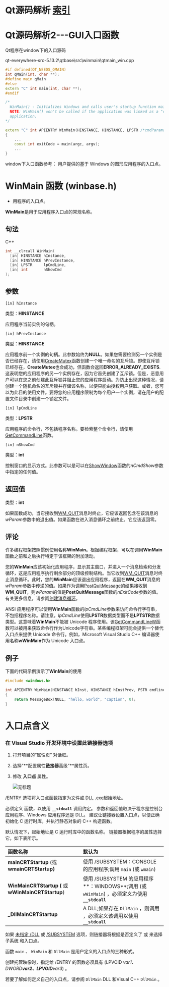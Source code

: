 # Qt源码解析 [索引](https://blog.csdn.net/xinqingwuji/article/details/118365888)

# Qt源码解析2---GUI入口函数

Qt程序在window下的入口源码

qt-everywhere-src-5.13.2\qtbase\src\winmain\qtmain_win.cpp

```C++
#if defined(QT_NEEDS_QMAIN)
int qMain(int, char **);
#define main qMain
#else
extern "C" int main(int, char **);
#endif

/*
  WinMain() - Initializes Windows and calls user's startup function main().
  NOTE: WinMain() won't be called if the application was linked as a "console"
  application.
*/

extern "C" int APIENTRY WinMain(HINSTANCE, HINSTANCE, LPSTR /*cmdParamarg*/, int /* cmdShow */)
{
	...
    const int exitCode = main(argc, argv);
	...
}
```



window下入口函数参考： 用户提供的基于 Windows 的图形应用程序的入口点。 

# WinMain 函数 (winbase.h)

- 用程序的入口点。

**WinMain**是用于应用程序入口点的常规名称。

## 句法

C++

```cpp
int __clrcall WinMain(
  [in] HINSTANCE hInstance,
  [in] HINSTANCE hPrevInstance,
  [in] LPSTR     lpCmdLine,
  [in] int       nShowCmd
);
```

## 参数

```
[in] hInstance
```

类型：**HINSTANCE**

应用程序当前实例的句柄。

```
[in] hPrevInstance
```

类型：**HINSTANCE**

应用程序前一个实例的句柄。此参数始终为**NULL**。如果您需要检测另一个实例是否已经存在，请使用[CreateMutex](https://docs.microsoft.com/en-us/windows/desktop/api/synchapi/nf-synchapi-createmutexa)函数创建一个唯一命名的互斥锁。即使互斥锁已经存在，**CreateMutex**也会成功，但函数会返回**ERROR_ALREADY_EXISTS**. 这表明您的应用程序的另一个实例存在，因为它首先创建了互斥锁。但是，恶意用户可以在您之前创建此互斥锁并阻止您的应用程序启动。为防止出现这种情况，请创建一个随机命名的互斥锁并存储该名称，以便只能由授权用户获取。或者，您可以为此目的使用文件。要将您的应用程序限制为每个用户一个实例，请在用户的配置文件目录中创建一个锁定文件。

```
[in] lpCmdLine
```

类型：**LPSTR**

应用程序的命令行，不包括程序名称。要检索整个命令行，请使用[GetCommandLine](https://docs.microsoft.com/en-us/windows/desktop/api/processenv/nf-processenv-getcommandlinea)函数。

```
[in] nShowCmd
```

类型：**int**

控制窗口的显示方式。此参数可以是可以在[ShowWindow](https://docs.microsoft.com/en-us/windows/desktop/api/winuser/nf-winuser-showwindow)函数的*nCmdShow*参数中指定的任何值。

## 返回值

类型：**int**

如果函数成功，当它接收到[WM_QUIT](https://docs.microsoft.com/en-us/windows/desktop/winmsg/wm-quit)消息时终止，它应该返回包含在该消息的*wParam*参数中的退出值。如果函数在进入消息循环之前终止，它应该返回零。

## 评论

许多编程框架按照惯例使用名称**WinMain**。根据编程框架，可以在调用**WinMain**函数之前和之后执行特定于该框架的附加活动。

您的**WinMain**应该初始化应用程序，显示其主窗口，并进入一个消息检索和分发循环，这是应用程序执行剩余部分的顶级控制结构。当它收到[WM_QUIT](https://docs.microsoft.com/en-us/windows/desktop/winmsg/wm-quit)消息时终止消息循环。此时，您的**WinMain**应该退出应用程序，返回在**WM_QUIT**消息的*wParam*参数中传递的值。如果作为调用[PostQuitMessage](https://docs.microsoft.com/en-us/windows/desktop/api/winuser/nf-winuser-postquitmessage)的结果接收到**WM_QUIT**，则*wParam*的值是**PostQuitMessage**函数的*nExitCode*参数的值。有关更多信息，请参阅[创建消息循环](https://docs.microsoft.com/en-us/windows/desktop/winmsg/using-messages-and-message-queues)。

ANSI 应用程序可以使用**WinMain**函数的*lpCmdLine*参数来访问命令行字符串，不包括程序名称。请注意，*lpCmdLine*使用**LPSTR**数据类型而不是**LPTSTR**数据类型。这意味着**WinMain**不能被 Unicode 程序使用。该[GetCommandLineW](https://docs.microsoft.com/en-us/windows/desktop/api/processenv/nf-processenv-getcommandlinea)函数可以被用来获取命令行作为Unicode字符串。某些编程框架可能会提供一个替代入口点来提供 Unicode 命令行。例如，Microsoft Visual Studio C++ 编译器使用名称**wWinMain**作为 Unicode 入口点。

## 例子

下面的代码示例演示了**WinMain**的使用

```cpp
#include <windows.h>

int APIENTRY WinMain(HINSTANCE hInst, HINSTANCE hInstPrev, PSTR cmdline, int cmdshow)
{
    return MessageBox(NULL, "hello, world", "caption", 0);
}
```

# 入口点含义

### 在 Visual Studio 开发环境中设置此链接器选项

1. 打开项目的“属性页” 对话框。 

2. 选择"**配置属性****链接器****高级"**属性页。

3. 修改 **入口点** 属性。

   ![无标题](C:\Users\xiaox\Desktop\无标题.png)

/ENTRY 选项将入口点函数指定为文件或 DLL .exe起始地址。

必须定义 函数，以使用 **`__stdcall`** 调用约定。 参数和返回值取决于程序是控制台应用程序、Windows 应用程序还是 DLL。 建议让链接器设置入口点，以便正确初始化 C 运行时库，并执行静态对象的 C++ 构造函数。

默认情况下，起始地址是 C 运行时库中的函数名称。 链接器根据程序的属性选择它，如下表所示。

| 函数名称                                           | 默认为                                                       |
| :------------------------------------------------- | :----------------------------------------------------------- |
| **mainCRTStartup** (或**wmainCRTStartup)**         | 使用 /SUBSYSTEM：CONSOLE 的应用程序;调用 `main` (或 `wmain`) |
| **WinMainCRTStartup (** 或 **wWinMainCRTStartup**) | 使用 /SUBSYSTEM 的应用程序**：WINDOWS**;调用 (或 `wWinMain`) ，必须定义为使用 **`__stdcall`** |
| **_DllMainCRTStartup**                             | A DLL;如果存在 `DllMain` ，则调用 ，必须定义该调用以使用 **`__stdcall`** |

如果 [未指定 /DLL](https://docs.microsoft.com/zh-cn/cpp/build/reference/dll-build-a-dll?view=msvc-170) 或 [/SUBSYSTEM](https://docs.microsoft.com/zh-cn/cpp/build/reference/subsystem-specify-subsystem?view=msvc-170) 选项，则链接器将根据是否定义了 或 来选择子系统 和入口点。

函数 `main` 、 `WinMain` 和 `DllMain` 是用户定义的入口点的三种形式。

创建托管映像时，指定给 /ENTRY 的函数必须具有 (LPVOID *var1、DWORD**var2、LPVOID**var3*) 。

若要了解如何定义自己的入口点，请参阅 `DllMain` DLL 和Visual C++ `DllMain` 。